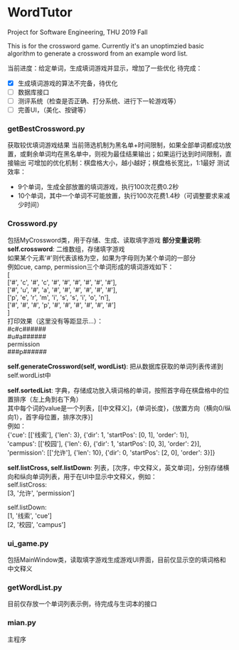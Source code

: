 # WordTutor
Project for Software Engineering, THU 2019 Fall

This is for the crossword game. Currently it's an unoptimzied basic algorithm to generate a crossword from an example word list.

当前进度：给定单词，生成填词游戏并显示，增加了一些优化
待完成：
- [x] 生成填词游戏的算法不完备，待优化
- [ ] 数据库接口
- [ ] 测评系统（检查是否正确、打分系统、进行下一轮游戏等）
- [ ] 完善UI，（美化、按键等）

### getBestCrossword.py
获取较优填词游戏结果
当前筛选机制为黑名单+时间限制，如果全部单词都成功放置，或剩余单词均在黑名单中，则视为最佳结果输出；如果运行达到时间限制，直接输出
可增加的优化机制：棋盘格大小，越小越好；棋盘格长宽比，1:1最好
测试效率：
- 9个单词，生成全部放置的填词游戏，执行100次花费0.2秒
- 10个单词，其中一个单词不可能放置，执行100次花费1.4秒（可调整要求来减少时间）

### Crossword.py
包括MyCrossword类，用于存储、生成、读取填字游戏
**部分变量说明**:
**self.crossword**: 二维数组，存储填字游戏  
        如果某个元素'#'则代表该格为空，如果为字母则为某个单词的一部分  
        例如cue, camp, permission三个单词形成的填词游戏如下：  
            [  
            ['#', 'c', '#', 'c', '#', '#', '#', '#', '#', '#'],  
            ['#', 'u', '#', 'a', '#', '#', '#', '#', '#', '#'],  
            ['p', 'e', 'r', 'm', 'i', 's', 's', 'i', 'o', 'n'],  
            ['#', '#', '#', 'p', '#', '#', '#', '#', '#', '#']  
            ]  
        打印效果（这里没有等距显示...）：  
            #c#c######  
            #u#a######  
            permission  
            ###p######  

**self.generateCrossword(self, wordList)**: 把从数据库获取的单词列表传递到self.wordList中  

**self.sortedList**: 字典，存储成功放入填词格的单词，按照首字母在棋盘格中的位置排序（左上角到右下角）  
其中每个词的value是一个列表，[[中文释义]，{单词长度}，{放置方向（横向0/纵向1），首字母位置，排序次序}]  
例如：  
{'cue': [['线索'], {'len': 3}, {'dir': 1, 'startPos': [0, 1], 'order': 1}],    
'campus': [['校园'], {'len': 6}, {'dir': 1, 'startPos': [0, 3], 'order': 2}],  
'permission': [['允许'], {'len': 10}, {'dir': 0, 'startPos': [2, 0], 'order': 3}]}  

**self.listCross, self.listDown**: 列表，[次序，中文释义，英文单词]，分别存储横向和纵向单词列表，用于在UI中显示中文释义，例如：  
self.listCross:  
[3, '允许', 'permission']  

self.listDown:  
[1, '线索', 'cue']  
[2, '校园', 'campus']

### ui_game.py
包括MainWindow类，读取填字游戏生成游戏UI界面，目前仅显示空的填词格和中文释义

### getWordList.py
目前仅存放一个单词列表示例，待完成与生词本的接口

### mian.py
主程序
